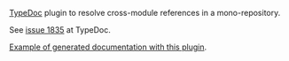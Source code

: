 [TypeDoc](https://typedoc.org/) plugin to resolve cross-module references in a mono-repository.

See [issue 1835](https://github.com/TypeStrong/typedoc/issues/1835) at TypeDoc.

[Example of generated documentation with this plugin](https://nlepage.github.io/typedoc-plugin-resolve-crossmodule-references/modules/_typedoc_plugin_resolve_crossmodule_references_a.html). 
